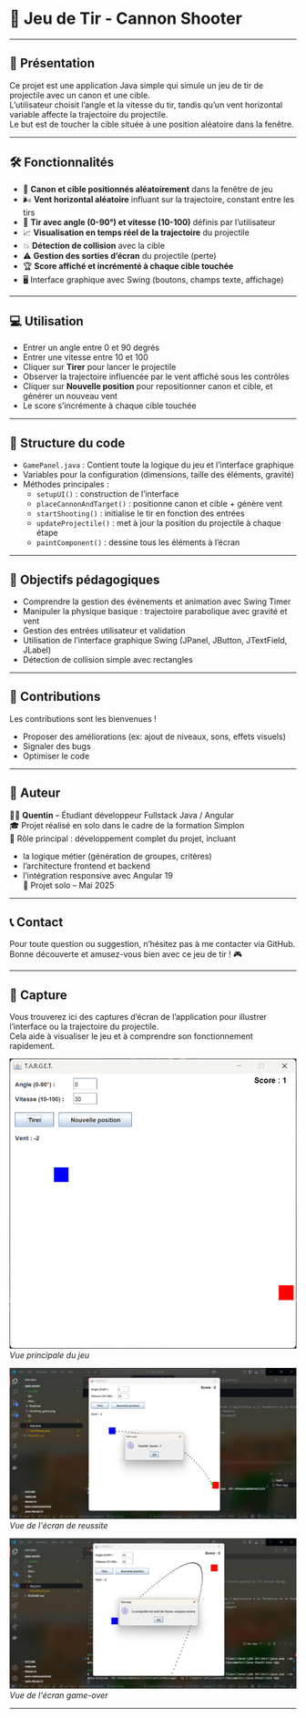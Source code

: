 # 🎯 Jeu de Tir - Cannon Shooter

---

## 🚀 Présentation

Ce projet est une application Java simple qui simule un jeu de tir de projectile avec un canon et une cible.  
L’utilisateur choisit l’angle et la vitesse du tir, tandis qu’un vent horizontal variable affecte la trajectoire du projectile.  
Le but est de toucher la cible située à une position aléatoire dans la fenêtre.

---

## 🛠️ Fonctionnalités

- 🎯 **Canon et cible positionnés aléatoirement** dans la fenêtre de jeu  
- 🌬️ **Vent horizontal aléatoire** influant sur la trajectoire, constant entre les tirs  
- 🔫 **Tir avec angle (0-90°) et vitesse (10-100)** définis par l’utilisateur  
- 📈 **Visualisation en temps réel de la trajectoire** du projectile  
- 💥 **Détection de collision** avec la cible  
- ⚠️ **Gestion des sorties d’écran** du projectile (perte)  
- 🏆 **Score affiché et incrémenté à chaque cible touchée**  
- 🖥️ Interface graphique avec Swing (boutons, champs texte, affichage)

---

## 💻 Utilisation

- Entrer un angle entre 0 et 90 degrés  
- Entrer une vitesse entre 10 et 100  
- Cliquer sur **Tirer** pour lancer le projectile  
- Observer la trajectoire influencée par le vent affiché sous les contrôles  
- Cliquer sur **Nouvelle position** pour repositionner canon et cible, et générer un nouveau vent  
- Le score s’incrémente à chaque cible touchée

---

## 🧩 Structure du code

- `GamePanel.java` : Contient toute la logique du jeu et l’interface graphique  
- Variables pour la configuration (dimensions, taille des éléments, gravité)  
- Méthodes principales :  
  - `setupUI()` : construction de l’interface  
  - `placeCannonAndTarget()` : positionne canon et cible + génère vent  
  - `startShooting()` : initialise le tir en fonction des entrées  
  - `updateProjectile()` : met à jour la position du projectile à chaque étape  
  - `paintComponent()` : dessine tous les éléments à l’écran

---

## 🎯 Objectifs pédagogiques

- Comprendre la gestion des événements et animation avec Swing Timer  
- Manipuler la physique basique : trajectoire parabolique avec gravité et vent  
- Gestion des entrées utilisateur et validation  
- Utilisation de l’interface graphique Swing (JPanel, JButton, JTextField, JLabel)  
- Détection de collision simple avec rectangles

---

## 🤝 Contributions

Les contributions sont les bienvenues !  
- Proposer des améliorations (ex: ajout de niveaux, sons, effets visuels)  
- Signaler des bugs  
- Optimiser le code

---

## 📌 Auteur

👨‍💻 **Quentin** – Étudiant développeur Fullstack Java / Angular  
🎓 Projet réalisé en solo dans le cadre de la formation Simplon  
🎯 Rôle principal : développement complet du projet, incluant  
- la logique métier (génération de groupes, critères)  
- l’architecture frontend et backend  
- l’intégration responsive avec Angular 19  
📆 Projet solo – Mai 2025

---

## 📞 Contact

Pour toute question ou suggestion, n’hésitez pas à me contacter via GitHub.  
Bonne découverte et amusez-vous bien avec ce jeu de tir ! 🎮

---

## 📸 Capture

Vous trouverez ici des captures d’écran de l’application pour illustrer l’interface ou la trajectoire du projectile.  
Cela aide à visualiser le jeu et à comprendre son fonctionnement rapidement.

![Capture écran TARGET](./docu/main-view.png)  
*Vue principale du jeu*

![Capture écran TARGET](./docu/win-view.png)  
*Vue de l'écran de reussite*

![Capture écran TARGET](./docu/loosing-view.png)  
*Vue de l'écran game-over*

---